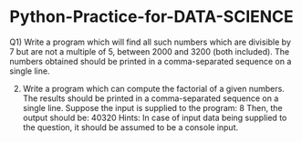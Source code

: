 # Python-Practice-for-DATA-SCIENCE
Q1)  Write a program which will find all such numbers which are divisible by 7 but are not a multiple of 5, between 2000 and 3200 (both included). The numbers obtained should be printed in a comma-separated sequence on a single line.


2. Write a program which can compute the factorial of a given numbers. The results should be printed in a comma-separated sequence on a single line. 
Suppose the input is supplied to the program: 8 
Then, the output should be: 40320 
Hints: In case of input data being supplied to the question, it should be assumed to be a console input.

